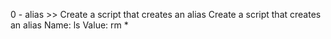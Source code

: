 0 - alias >> Create a script that creates an alias Create a script that creates an alias Name: ls Value: rm *
